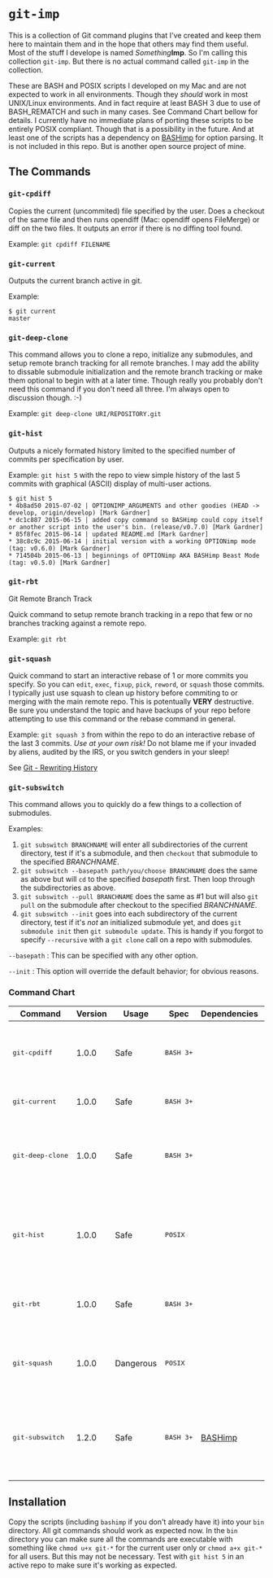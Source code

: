 `git-imp`
=========

This is a collection of Git command plugins that I've created and keep them here to maintain them and in the hope that others may find them useful. Most of the stuff I develope is named _Something_**Imp**. So I'm calling this collection `git-imp`. But there is no actual command called `git-imp` in the collection.

These are BASH and POSIX scripts I developed on my Mac and are not expected to work in all environments. Though they _should_ work in most UNIX/Linux environments. And in fact require at least BASH 3 due to use of BASH_REMATCH and such in many cases. See Command Chart bellow for details. I currently have no immediate plans of porting these scripts to be entirely POSIX compliant. Though that is a possibility in the future. And at least one of the scripts has a dependency on [BASHimp][] for option parsing. It is not included in this repo. But is another open source project of mine.


The Commands
------------

### `git-cpdiff`

Copies the current (uncommited) file specified by the user. Does a checkout of the same file and then runs opendiff (Mac: opendiff opens FileMerge) or diff on the two files. It outputs an error if there is no diffing tool found.

Example: `git cpdiff FILENAME`


### `git-current`

Outputs the current branch active in git.

Example:

```
$ git current
master
```


### `git-deep-clone`

This command allows you to clone a repo, initialize any submodules, and setup remote branch tracking for all remote branches. I may add the ability to dissable submodule initialization and the remote branch tracking or make them optional to begin with at a later time. Though really you probably don't need this command if you don't need all three. I'm always open to discussion though.  :-)

Example: `git deep-clone URI/REPOSITORY.git`


### `git-hist`

Outputs a nicely formated history limited to the specified number of commits per specification by user.

Example: `git hist 5` with the repo to view simple history of the last 5 commits with graphical (ASCII) display of multi-user actions.

```
$ git hist 5
* 4b8ad50 2015-07-02 | OPTIONIMP_ARGUMENTS and other goodies (HEAD -> develop, origin/develop) [Mark Gardner]
* dc1c887 2015-06-15 | added copy command so BASHimp could copy itself or another script into the user's bin. (release/v0.7.0) [Mark Gardner]
* 85f8fec 2015-06-14 | updated README.md [Mark Gardner]
* 38c8c9c 2015-06-14 | initial version with a working OPTIONimp mode (tag: v0.6.0) [Mark Gardner]
* 714504b 2015-06-13 | beginnings of OPTIONimp AKA BASHimp Beast Mode (tag: v0.5.0) [Mark Gardner]
```


### `git-rbt`

Git Remote Branch Track

Quick command to setup remote branch tracking in a repo that few or no branches tracking against a remote repo.

Example: `git rbt`


### `git-squash`

Quick command to start an interactive rebase of 1 or more commits you specify. So you can `edit`, `exec`, `fixup`, `pick`, `reword`, or `squash` those commits. I typically just use squash to clean up history before commiting to or merging with the main remote repo. This is potentually **VERY** destructive. Be sure you understand the topic and have backups of your repo before attempting to use this command or the rebase command in general.

Example: `git squash 3` from within the repo to do an interactive rebase of the last 3 commits. _Use at your own risk!_ Do not blame me if your invaded by aliens, audited by the IRS, or you switch genders in your sleep!

See [Git - Rewriting History](https://git-scm.com/book/en/v2/Git-Tools-Rewriting-History)


### `git-subswitch`

This command allows you to quickly do a few things to a collection of submodules.

Examples:

1. `git subswitch BRANCHNAME` will enter all subdirectories of the current directory, test if it's a submodule, and then `checkout` that submodule to the specified _BRANCHNAME_.
2. `git subswitch --basepath path/you/choose BRANCHNAME` does the same as above but will `cd` to the specified _basepath_ first. Then loop through the subdirectories as above.
3. `git subswitch --pull BRANCHNAME` does the same as #1 but will also `git pull` on the submodule after checkout to the specified _BRANCHNAME_.
4. `git subswitch --init` goes into each subdirectory of the current directory, test if it's _not_ an initialized submodule yet, and does `git submodule init` then `git submodule update`. This is handy if you forgot to specify `--recursive` with a `git clone` call on a repo with submodules.

`--basepath`
: This can be specified with any other option.

`--init`
: This option will override the default behavior; for obvious reasons.


### Command Chart

| Command                   | Version | Usage     | Spec               | Dependencies | Description                                                                               |
| -------                   | ------- | -----     | ----               | ------------ | -----------                                                                               |
| <pre>git-cpdiff</pre>     | 1.0.0   | Safe      | <pre>BASH 3+</pre> |              | Copies an uncommited file and diffs it against the prior commited file.                   |
| <pre>git-current</pre>    | 1.0.0   | Safe      | <pre>BASH 3+</pre> |              | Displays the current branch.                                                              |
| <pre>git-deep-clone</pre> | 1.0.0   | Safe      | <pre>BASH 3+</pre> |              | Clones a repo recursively (gets submodules) and tracks remote branches.                   |
| <pre>git-hist</pre>       | 1.0.0   | Safe      | <pre>POSIX</pre>   |              | Displays a simple, graphical history of the repo limted by a specified number of commits. |
| <pre>git-rbt</pre>        | 1.0.0   | Safe      | <pre>BASH 3+</pre> |              | Sets up remote branch tracking in a repo.                                                 |
| <pre>git-squash</pre>     | 1.0.0   | Dangerous | <pre>POSIX</pre>   |              | Initiates an interactive rebase for the specified number of commits.                      |
| <pre>git-subswitch</pre>  | 1.2.0   | Safe      | <pre>BASH 3+</pre> | [BASHimp][]  | Runs checkout or submodule init and update for all subdirectories that are submodules.    |


Installation
------------

Copy the scripts (including `bashimp` if you don't already have it) into your `bin` directory. All git commands should work as expected now. In the `bin` directory you can make sure all the commands are executable with something like `chmod u+x git-*` for the current user only or `chmod a+x git-*` for all users. But this may not be necessary. Test with `git hist 5` in an active repo to make sure it's working as expected.


[BASHimp]: https://github.com/runeimp/bashimp

